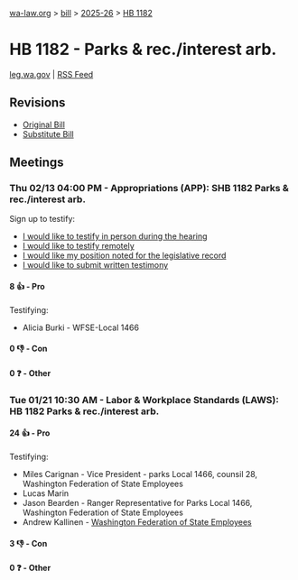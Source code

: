 [wa-law.org](/) > [bill](/bill/) > [2025-26](/bill/2025-26/) > [HB 1182](/bill/2025-26/hb/1182/)

# HB 1182 - Parks & rec./interest arb.
[leg.wa.gov](https://app.leg.wa.gov/billsummary?BillNumber=1182&Year=2025&Initiative=false) | [RSS Feed](./rss.xml)

## Revisions
* [Original Bill](1/)
* [Substitute Bill](S/)

## Meetings
### Thu 02/13 04:00 PM - Appropriations (APP): SHB 1182 Parks & rec./interest arb.
Sign up to testify:
* [I would like to testify in person during the hearing](https://app.leg.wa.gov/csi/Testifier/Add?chamber=House&mId=32774&aId=163843&caId=25801&tId=1)
* [I would like to testify remotely](https://app.leg.wa.gov/csi/Testifier/Add?chamber=House&mId=32774&aId=163843&caId=25801&tId=2)
* [I would like my position noted for the legislative record](https://app.leg.wa.gov/csi/Testifier/Add?chamber=House&mId=32774&aId=163843&caId=25801&tId=3)
* [I would like to submit written testimony](https://app.leg.wa.gov/csi/Testifier/Add?chamber=House&mId=32774&aId=163843&caId=25801&tId=4)

#### 8 👍 - Pro
Testifying:
* Alicia Burki - WFSE-Local 1466

#### 0 👎 - Con

#### 0 ❓ - Other

### Tue 01/21 10:30 AM - Labor & Workplace Standards (LAWS): HB 1182 Parks & rec./interest arb.
#### 24 👍 - Pro
Testifying:
* Miles Carignan - Vice President - parks Local 1466, counsil 28, Washington Federation of State Employees
* Lucas Marin
* Jason Bearden - Ranger Representative for Parks Local 1466, Washington Federation of State Employees
* Andrew Kallinen - [Washington Federation of State Employees](/org/washington_federation_of_state_employees/)

#### 3 👎 - Con

#### 0 ❓ - Other

